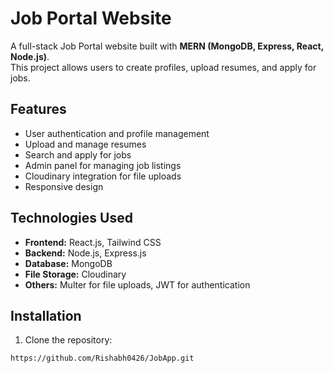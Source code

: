 # Job Portal Website

A full-stack Job Portal website built with **MERN (MongoDB, Express, React, Node.js)**.  
This project allows users to create profiles, upload resumes, and apply for jobs.

## Features

- User authentication and profile management
- Upload and manage resumes
- Search and apply for jobs
- Admin panel for managing job listings
- Cloudinary integration for file uploads
- Responsive design

## Technologies Used

- **Frontend:** React.js, Tailwind CSS
- **Backend:** Node.js, Express.js
- **Database:** MongoDB
- **File Storage:** Cloudinary
- **Others:** Multer for file uploads, JWT for authentication

## Installation

1. Clone the repository:
```bash
https://github.com/Rishabh0426/JobApp.git
